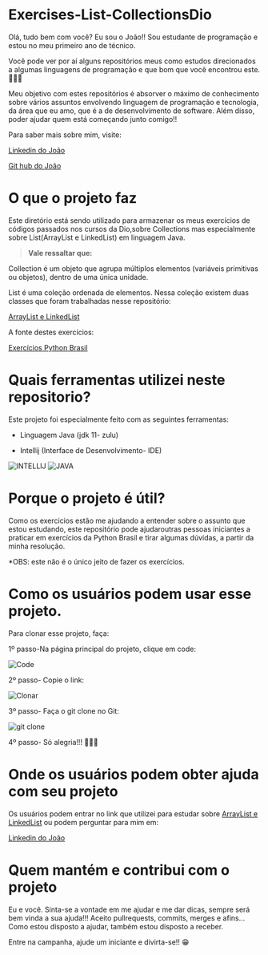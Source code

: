 # Exercises-List-CollectionsDio

Olá, tudo bem com você? Eu sou o João!! Sou estudante de programação e estou no meu primeiro ano de técnico.

Você pode ver por aí alguns repositórios meus como estudos direcionados a algumas linguagens de programação e que bom que você encontrou este. 👏👏👏

Meu objetivo com estes repositórios é absorver o máximo de conhecimento sobre vários assuntos envolvendo linguagem de programação e tecnologia, da área que eu amo, que é a de desenvolvimento de software. Além disso, poder ajudar quem está começando junto comigo!! 

Para saber mais sobre mim, visite:

[Linkedin do João](https://www.linkedin.com/in/joaovitorqueiroz/)

[Git hub do João](https://github.com/joaovq)


# O que o projeto faz

Este diretório está sendo utilizado para armazenar os  meus exercícios de códigos passados nos cursos da Dio,sobre Collections mas especialmente sobre List(ArrayList e LinkedList) em linguagem Java. 

> **Vale ressaltar que:**

Collection é um objeto que agrupa múltiplos elementos (variáveis primitivas ou objetos), dentro de uma única unidade.

List é uma coleção ordenada de elementos. Nessa coleção existem duas classes que foram trabalhadas nesse repositório:

[ArrayList e LinkedList](https://www.devmedia.com.br/java-collections-como-utilizar-collections/18450)

A fonte destes exercícios:

[Exercícios Python Brasil](https://wiki.python.org.br/ExerciciosListas)

# Quais ferramentas utilizei neste repositorio?

Este projeto foi especialmente feito com as seguintes ferramentas:

+ Linguagem Java (jdk 11- zulu)
                                    
+ Intellij (Interface de Desenvolvimento- IDE)

 ![INTELLIJ](https://financesonline.com/uploads/2019/08/IntelliJ-Idea-logo1.png)  ![JAVA](https://www.codeproject.com/KB/java/Graphic_Context/300px-Java_logo_svg.png)



# Porque o projeto é útil?

Como os exercicios estão me ajudando a entender sobre o assunto que estou estudando, este repositório pode ajudaroutras pessoas iniciantes a praticar em exercícios da Python Brasil e tirar algumas dúvidas, a partir da minha resolução.

*OBS: este não é o único jeito de fazer os exercícios.

# Como os usuários podem usar esse projeto.

Para clonar esse projeto, faça:  

1º passo-Na página principal do projeto, clique em code:

![Code](https://user-images.githubusercontent.com/101160670/174395306-b1145b8b-f68e-4cb5-9842-f491224f6c40.PNG)


2º passo- Copie o link:

![Clonar](https://user-images.githubusercontent.com/101160670/174395320-7c6b66d2-8195-40d2-b857-8f5a94749213.PNG)



3º passo- Faça o git clone no Git:

![git clone](https://user-images.githubusercontent.com/101160670/174393044-ed51c1b3-05a2-4f26-890c-b869774b5420.PNG)

4º passo- Só alegria!!! 👏👏👏




# Onde os usuários podem obter ajuda com seu projeto

Os usuários podem entrar no link que utilizei para estudar sobre [ArrayList e LinkedList](https://www.devmedia.com.br/java-collections-como-utilizar-collections/18450)
ou podem perguntar para mim em:

[Linkedin do João](https://www.linkedin.com/in/joaovitorqueiroz/)




# Quem mantém e contribui com o projeto

Eu e você. Sinta-se a vontade em me ajudar e me dar dicas, sempre será bem vinda a sua ajuda!!! Aceito pullrequests, commits, merges e afins...
Como estou disposto a ajudar, também estou disposto a receber.

Entre na campanha, ajude um iniciante e divirta-se!! 😁
